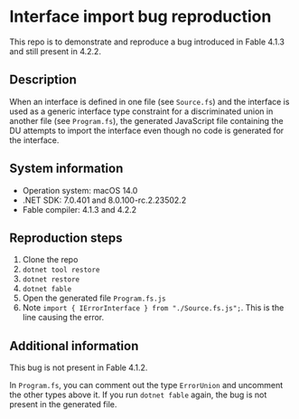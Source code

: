 # Interface import bug reproduction

This repo is to demonstrate and reproduce a bug introduced in Fable 4.1.3 and still present in 4.2.2.

## Description

When an interface is defined in one file (see `Source.fs`) and the interface is used as a generic interface type constraint for a discriminated union in another file (see `Program.fs`), the generated JavaScript file containing the DU attempts to import the interface even though no code is generated for the interface.

## System information

* Operation system: macOS 14.0
* .NET SDK: 7.0.401 and 8.0.100-rc.2.23502.2
* Fable compiler: 4.1.3 and 4.2.2

## Reproduction steps

1. Clone the repo
2. `dotnet tool restore`
3. `dotnet restore`
4. `dotnet fable`
5. Open the generated file `Program.fs.js`
6. Note `import { IErrorInterface } from "./Source.fs.js";`. This is the line causing the error.

## Additional information

This bug is not present in Fable 4.1.2.

In `Program.fs`, you can comment out the type `ErrorUnion` and uncomment the other types above it. If you run `dotnet fable` again, the bug is not present in the generated file.
